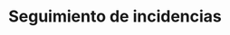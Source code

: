 ---
title: "Seguimiento de incidencias"
description: "Organiza y gestiona las incidencias reportadas, permitiendo generar reportes para monitorear y priorizar el estado de cada incidencia."
image: "./hand-with-gear-icon.png"
---